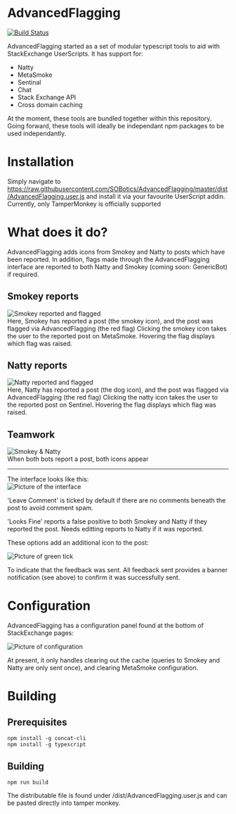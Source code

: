 # AdvancedFlagging

[![Build Status](https://travis-ci.org/SOBotics/AdvancedFlagging.svg?branch=master)](https://travis-ci.org/SOBotics/AdvancedFlagging)

AdvancedFlagging started as a set of modular typescript tools to aid with StackExchange UserScripts. It has support for:

- Natty
- MetaSmoke
- Sentinal
- Chat
- Stack Exchange API
- Cross domain caching

At the moment, these tools are bundled together within this repository. Going forward, these tools will ideally be independant npm packages to be used independantly.

# Installation

Simply navigate to https://raw.githubusercontent.com/SOBotics/AdvancedFlagging/master/dist/AdvancedFlagging.user.js and install it via your favourite UserScript addin. Currently, only TamperMonkey is officially supported

# What does it do?

AdvancedFlagging adds icons from Smokey and Natty to posts which have been reported. In addition, flags made through the AdvancedFlagging interface are reported to both Natty and Smokey (coming soon: GenericBot) if required.

## Smokey reports
![Smokey reported and flagged](https://i.imgur.com/BIsyUue.png)  
Here, Smokey has reported a post (the smokey icon), and the post was flagged via AdvancedFlagging (the red flag)
Clicking the smokey icon takes the user to the reported post on MetaSmoke. Hovering the flag displays which flag was raised.
  
## Natty reports
![Natty reported and flagged](https://i.imgur.com/ahg4HTN.png)  
Here, Natty has reported a post (the dog icon), and the post was flagged via AdvancedFlagging (the red flag)
Clicking the natty icon takes the user to the reported post on Sentinel. Hovering the flag displays which flag was raised.

## Teamwork

![Smokey & Natty](https://i.imgur.com/LWW63j7.png)  
When both bots report a post, both icons appear

---

The interface looks like this:  
![Picture of the interface](https://i.imgur.com/YJViJh9.png)  

'Leave Comment' is ticked by default if there are no comments beneath the post to avoid comment spam.

'Looks Fine' reports a false positive to both Smokey and Natty if they reported the post. Needs editting reports to Natty if it was reported.

These options add an additional icon to the post:

![Picture of green tick](https://i.imgur.com/O4bHMEu.png)

To indicate that the feedback was sent. All feedback sent provides a banner notification (see above) to confirm it was successfully sent.

# Configuration

AdvancedFlagging has a configuration panel found at the bottom of StackExchange pages:

![Picture of configuration](https://i.imgur.com/kySHkns.png)

At present, it only handles clearing out the cache (queries to Smokey and Natty are only sent once), and clearing MetaSmoke configuration.

# Building

## Prerequisites

    npm install -g concat-cli
    npm install -g typescript
    
## Building

    npm run build
    
The distributable file is found under /dist/AdvancedFlagging.user.js and can be pasted directly into tamper monkey.


